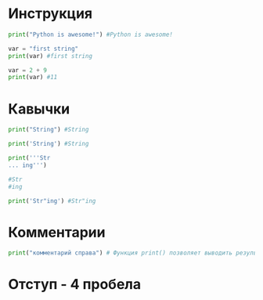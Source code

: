 # Инструкция

```Python
print("Python is awesome!") #Python is awesome!

var = "first string"
print(var) #first string

var = 2 + 9
print(var) #11
```

# Кавычки

```Python
print("String") #String

print('String') #String

print('''Str
... ing''')

#Str
#ing

print('Str"ing') #Str"ing
```

# Комментарии

```Python
print("комментарий справа") # Функция print() позволяет выводить результат на экран комментарий справа
```

# Отступ - 4 пробела